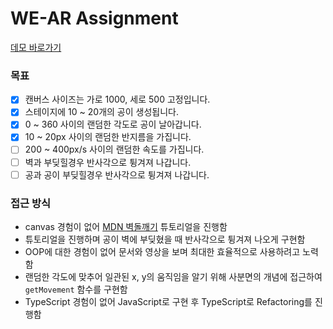 # WE-AR Assignment

[데모 바로가기](https://indante.github.io/we-ar_assignment/src/canvas.html)

### 목표

- [x] 캔버스 사이즈는 가로 1000, 세로 500 고정입니다.
- [x] 스테이지에 10 ~ 20개의 공이 생성됩니다.
- [x] 0 ~ 360 사이의 랜덤한 각도로 공이 날아갑니다.
- [x] 10 ~ 20px 사이의 랜덤한 반지름을 가집니다.
- [ ] 200 ~ 400px/s 사이의 랜덤한 속도를 가집니다.
- [ ] 벽과 부딪힐경우 반사각으로 튕겨져 나갑니다.
- [ ] 공과 공이 부딪힐경우 반사각으로 튕겨져 나갑니다.

### 접근 방식

- canvas 경험이 없어 [MDN 벽돌깨기](https://developer.mozilla.org/ko/docs/Games/Tutorials/2D_Breakout_game_pure_JavaScript) 튜토리얼을 진행함
- 튜토리얼을 진행하며 공이 벽에 부딪혔을 때 반사각으로 튕겨져 나오게 구현함
- OOP에 대한 경험이 없어 문서와 영상을 보며 최대한 효율적으로 사용하려고 노력함
- 랜덤한 각도에 맞추어 일관된 x, y의 움직임을 알기 위해 사분면의 개념에 접근하여 `getMovement` 함수를 구현함
- TypeScript 경험이 없어 JavaScript로 구현 후 TypeScript로 Refactoring를 진행함
